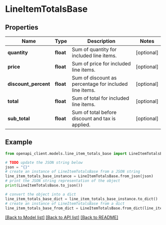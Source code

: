 # LineItemTotalsBase


## Properties

Name | Type | Description | Notes
------------ | ------------- | ------------- | -------------
**quantity** | **float** | Sum of quantity for included line items. | [optional] 
**price** | **float** | Sum of price for included line items. | [optional] 
**discount_percent** | **float** | Sum of discount as percentage for included line items. | [optional] 
**total** | **float** | Sum of total for included line items. | [optional] 
**sub_total** | **float** | Sum of total before discount and tax is applied. | [optional] 

## Example

```python
from openapi_client.models.line_item_totals_base import LineItemTotalsBase

# TODO update the JSON string below
json = "{}"
# create an instance of LineItemTotalsBase from a JSON string
line_item_totals_base_instance = LineItemTotalsBase.from_json(json)
# print the JSON string representation of the object
print(LineItemTotalsBase.to_json())

# convert the object into a dict
line_item_totals_base_dict = line_item_totals_base_instance.to_dict()
# create an instance of LineItemTotalsBase from a dict
line_item_totals_base_from_dict = LineItemTotalsBase.from_dict(line_item_totals_base_dict)
```
[[Back to Model list]](../README.md#documentation-for-models) [[Back to API list]](../README.md#documentation-for-api-endpoints) [[Back to README]](../README.md)


